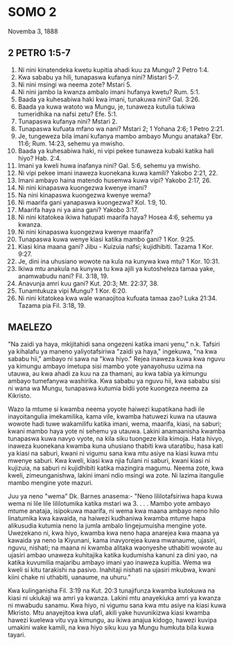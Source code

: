 # SOMO 2
Novemba 3, 1888

## 2 PETRO 1:5-7

1. Ni nini kinatendeka kwetu kupitia ahadi kuu za Mungu? 2 Petro 1:4.
2. Kwa sababu ya hili, tunapaswa kufanya nini? Mistari 5-7.
3. Ni nini msingi wa neema zote? Mstari 5.
4. Ni nini jambo la kwanza ambalo imani hufanya kwetu? Rum. 5:1.
5. Baada ya kuhesabiwa haki kwa imani, tunakuwa nini? Gal. 3:26.
6. Baada ya kuwa watoto wa Mungu, je, tunaweza kutulia tukiwa tumeridhika na nafsi zetu? Efe. 5:1.
7. Tunapaswa kufanya nini? Mstari 2.
8. Tunapaswa kufuata mfano wa nani? Mstari 2; 1 Yohana 2:6; 1 Petro 2:21.
9. Je, tungeweza bila imani kufanya mambo ambayo Mungu anataka? Ebr. 11:6; Rum. 14:23, sehemu ya mwisho.
10. Baada ya kuhesabiwa haki, ni vipi pekee tunaweza kubaki katika hali hiyo? Hab. 2:4.
11. Imani ya kweli huwa inafanya nini? Gal. 5:6, sehemu ya mwisho.
12. Ni vipi pekee imani inaweza kuonekana kuwa kamili? Yakobo 2:21, 22.
13. Imani ambayo haina matendo husemwa kuwa vipi? Yakobo 2:17, 26.
14. Ni nini kinapaswa kuongezwa kwenye imani?
15. Na nini kinapaswa kuongezwa kwenye wema?
16. Ni maarifa gani yanapaswa kuongezwa? Kol. 1:9, 10.
17. Maarifa haya ni ya aina gani? Yakobo 3:17.
18. Ni nini kitatokea ikiwa hatupati maarifa haya? Hosea 4:6, sehemu ya kwanza.
19. Ni nini kinapaswa kuongezwa kwenye maarifa?
20. Tunapaswa kuwa wenye kiasi katika mambo gani? 1 Kor. 9:25.
21. Kiasi kina maana gani? Jibu - Kuizuia nafsi; kujidhibiti. Tazama 1 Kor. 9:27.
22. Je, dini ina uhusiano wowote na kula na kunywa kwa mtu? 1 Kor. 10:31.
23. Ikiwa mtu anakula na kunywa tu kwa ajili ya kutosheleza tamaa yake, anamwabudu nani? Fil. 3:18, 19.
24. Anavunja amri kuu gani? Kut. 20:3; Mt. 22:37, 38.
25. Tunamtukuza vipi Mungu? 1 Kor. 6:20.
26. Ni nini kitatokea kwa wale wanaojitoa kufuata tamaa zao? Luka 21:34. Tazama pia Fil. 3:18, 19.

## MAELEZO

"Na zaidi ya haya, mkijitahidi sana ongezeni katika imani yenu," n.k. Tafsiri ya kihalafu ya maneno yaliyotafsiriwa "zaidi ya haya," ingekuwa, "na kwa sababu hii," ambayo ni sawa na "kwa hiyo." Rejea inaweza kuwa kwa nguvu ya kimungu ambayo imetupa sisi mambo yote yanayohusu uzima na utauwa, au kwa ahadi za kuu na za thamani, au kwa tabia ya kimungu ambayo tumefanywa washirika. Kwa sababu ya nguvu hii, kwa sababu sisi ni wana wa Mungu, tunapaswa kutumia bidii yote kuongeza neema za Kikristo.

Wazo la mtume si kwamba neema yoyote haiwezi kupatikana hadi ile inayoitangulia imekamilika, kama vile, kwamba hatuwezi kuwa na utauwa wowote hadi tuwe wakamilifu katika imani, wema, maarifa, kiasi, na saburi; kwani mambo haya yote ni sehemu ya utauwa. Lakini anamaanisha kwamba tunapaswa kuwa navyo vyote, na kila siku tuongeze kila kimoja. Hata hivyo, inaweza kuonekana kwamba kuna uhusiano thabiti kwa utaratibu, hasa kati ya kiasi na saburi, kwani ni vigumu sana kwa mtu asiye na kiasi kuwa mtu mwenye saburi. Kwa kweli, kiasi kwa njia fulani ni saburi, kwani kiasi ni kujizuia, na saburi ni kujidhibiti katika mazingira magumu. Neema zote, kwa kweli, zimeunganishwa, lakini imani ndio msingi wa zote. Ni lazima itangulie mambo mengine yote mazuri.

Juu ya neno "wema" Dk. Barnes anasema:-
"Neno lililotafsiriwa hapa kuwa wema ni lile lile lililotumika katika mstari wa 3. . . . Mambo yote ambayo mtume anataja, isipokuwa maarifa, ni wema kwa maana ambayo neno hilo linatumika kwa kawaida, na haiwezi kudhaniwa kwamba mtume hapa alikusudia kutumia neno la jumla ambalo lingejumuisha mengine yote. Uwezekano ni, kwa hiyo, kwamba kwa neno hapa anarejea kwa maana ya kawaida ya neno la Kiyunani, kama inavyorejea kuwa mwanaume, ujasiri, nguvu, nishati; na maana ni kwamba alitaka waonyeshe uthabiti wowote au ujasiri ambao unaweza kuhitajika katika kudumisha kanuni za dini yao, na katika kuvumilia majaribu ambayo imani yao inaweza kupitia. Wema wa kweli si kitu tarakishi na pasivo. Inahitaji nishati na ujasiri mkubwa, kwani kiini chake ni uthabiti, uanaume, na uhuru."

Kwa kulinganisha Fil. 3:19 na Kut. 20:3 tunajifunza kwamba kutokuwa na kiasi ni ukiukaji wa amri ya kwanza. Lakini mtu anayekiuka amri ya kwanza ni mwabudu sanamu. Kwa hiyo, ni vigumu sana kwa mtu asiye na kiasi kuwa Mkristo. Mtu anayejitoa kwa ulafi, akili yake huvunikizwa kiasi kwamba hawezi kuelewa vitu vya kimungu, au ikiwa anajua kidogo, hawezi kuvipa umakini wake kamili, na kwa hiyo siku kuu ya Mungu humkuta bila kuwa tayari.